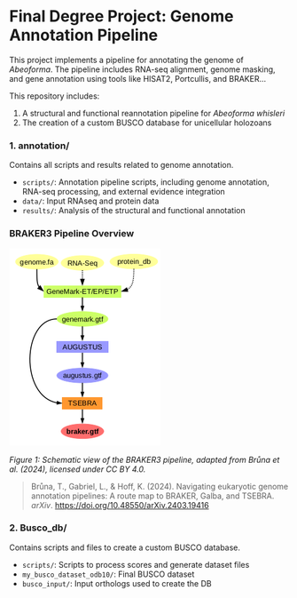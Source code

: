 # Final Degree Project: Genome Annotation Pipeline
This project implements a pipeline for annotating the genome of *Abeoforma*. The pipeline includes 
RNA-seq alignment, genome masking, and gene annotation using tools like HISAT2, Portcullis, and 
BRAKER...

This repository includes:
1. A structural and functional reannotation pipeline for *Abeoforma whisleri*
2. The creation of a custom BUSCO database for unicellular holozoans

### 1. annotation/
Contains all scripts and results related to genome annotation.

- `scripts/`: Annotation pipeline scripts, including genome annotation, RNA-seq processing, and external evidence integration
- `data/`: Input RNAseq and protein data
- `results/`: Analysis of the structural and functional annotation

### BRAKER3 Pipeline Overview

![BRAKER3 Pipeline Overview](images/braker3_pipeline.png "braker3 Pipeline")

*Figure 1: Schematic view of the BRAKER3 pipeline, adapted from Brůna et al. (2024), licensed under CC BY 4.0.*

> Brůna, T., Gabriel, L., & Hoff, K. (2024). Navigating eukaryotic genome annotation pipelines: A route map to BRAKER, Galba, and TSEBRA. *arXiv*. https://doi.org/10.48550/arXiv.2403.19416


### 2. Busco_db/
Contains scripts and files to create a custom BUSCO database.

- `scripts/`: Scripts to process scores and generate dataset files
- `my_busco_dataset_odb10/`: Final BUSCO dataset
- `busco_input/`: Input orthologs used to create the DB
